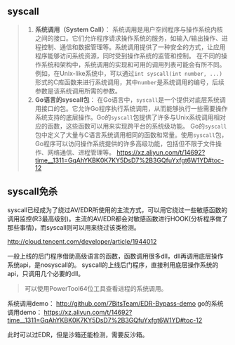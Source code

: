 ## **syscall**
>1. **系统调用（System Call）**： 系统调用是用户空间程序与操作系统内核之间的接口。它们允许程序请求操作系统的服务，如输入/输出操作、进程控制、通信和数据管理等。系统调用提供了一种安全的方式，让应用程序能够访问系统资源，同时受到操作系统的监管和控制。
   在不同的操作系统和架构中，系统调用的实现和可用的调用列表可能会有所不同。例如，在Unix-like系统中，可以通过`int syscall(int number, ...)`形式的C库函数来进行系统调用，其中`number`是系统调用的编号，后续参数是该系统调用所需的参数。
>2. **Go语言的syscall包**： 在Go语言中，`syscall`是一个提供对底层系统调用接口的包。它允许Go程序执行系统调用，从而能够执行一些需要操作系统支持的底层操作。Go的`syscall`包提供了许多与Unix系统调用相对应的函数，这些函数可以用来实现跨平台的系统级功能。
   Go的`syscall`包中定义了大量与C语言系统调用相同的函数和常量。使用`syscall`包，Go程序可以访问操作系统提供的许多高级功能，包括但不限于文件操作、网络通信、进程管理等。
<https://xz.aliyun.com/t/14692?time__1311=GqAhYKBK0K7KY5DsD7%2B3GQfuYxfgt6W1YD#toc-12>

## **syscall免杀**
syscall已经成为了绕过AV/EDR所使用的主流方式，可以用它绕过一些敏感函数的调用监控(R3最高级别)。主流的AV/EDR都会对敏感函数进行HOOK(分析程序做了那些事情)，而syscall则可以用来绕过该类检测。

http://cloud.tencent.com/developer/article/1944012

一般上线的后门程序借助高级语言的函数，函数调用很多dll，dll再调用底层操作系统api，是nosyscall的。
syscall的上线后门程序，直接利用底层操作系统的api，只调用几个必要的dll。
>可以使用PowerTool64位工具查看进程的系统调用。

系统调用demo：
http://github.com/7BitsTeam/EDR-Bypass-demo
go的系统调用demo：
<https://xz.aliyun.com/t/14692?time__1311=GqAhYKBK0K7KY5DsD7%2B3GQfuYxfgt6W1YD#toc-12>

此时可以过EDR，但是沙箱还能检测，需要反沙箱。